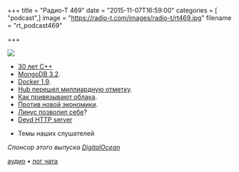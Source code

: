 +++
title = "Радио-Т 469"
date = "2015-11-07T16:59:00"
categories = [ "podcast",]
image = "https://radio-t.com/images/radio-t/rt469.jpg"
filename = "rt_podcast469"

+++

![](https://radio-t.com/images/radio-t/rt469.jpg)

* [30 лет С++](http://habrahabr.ru/post/270083/)
* [MongoDB 3.2](https://www.mongodb.com/blog/post/announcing-mongodb-3-2?jmp=community-hub).
* [Docker 1.9](http://blog.docker.com/2015/11/docker-1-9-production-ready-swarm-multi-host-networking/).
* [Hub перешел миллиардную отметку](http://blog.docker.com/2015/11/docker-hub-billion-pulls/).
* [Как привязывают облака](http://www.infoworld.com/article/3001735/cloud-computing/why-cloud-apps-can-never-be-totally-portable.html).
* [Против новой экономики](https://signalvnoise.com/posts/3972-reconsider).
* [Линус позволил себе](http://www.phoronix.com/scan.php?page=news_item&px=Report-Harassment-LT)?
* [Devd HTTP server](http://www.ghacks.net/2015/10/28/devd-is-a-lightweight-http-server/)
- Темы наших слушателей

_Спонсор этого выпуска [DigitalOcean](https://www.digitalocean.com)_

[аудио](https://cdn.radio-t.com/rt_podcast469.mp3) • [лог чата](http://chat.radio-t.com/logs/radio-t-469.html)
<audio src="https://cdn.radio-t.com/rt_podcast469.mp3" preload="none"></audio>
